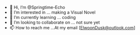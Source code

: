 - 👋 Hi, I’m @Springtime-Echo
- 👀 I’m interested in ... making a Visual Novel
- 🌱 I’m currently learning ... coding
- 💞️ I’m looking to collaborate on ... not sure yet
- 📫 How to reach me ...At my email [ElwoonDusk@outlook.com]

<!---
Springtime-Echo/Springtime-Echo is a ✨ special ✨ repository because its `README.md` (this file) appears on your GitHub profile.
You can click the Preview link to take a look at your changes.
--->
